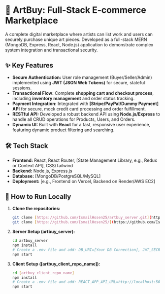 # 🎨 ArtBuy: Full-Stack E-commerce Marketplace

A complete digital marketplace where artists can list work and users can securely purchase unique art pieces. Developed as a full-stack MERN (MongoDB, Express, React, Node.js) application to demonstrate complex system integration and transactional security.

## ✨ Key Features

* **Secure Authentication:** User role management (Buyer/Seller/Admin) implemented using **JWT (JSON Web Tokens)** for secure, stateful sessions.
* **Transactional Flow:** Complete **shopping cart and checkout process**, including **inventory management** and order status tracking.
* **Payment Integration:** Integrated with **[Stripe/PayPal/Dummy Payment] API** for secure, mock credit card processing and order fulfillment.
* **RESTful API:** Developed a robust backend API using **Node.js/Express** to handle all CRUD operations for Products, Users, and Orders.
* **Dynamic UI:** Built with **React** for a fast, responsive user experience, featuring dynamic product filtering and searching.

## 🛠️ Tech Stack

* **Frontend:** React, React Router, [State Management Library, e.g., Redux or Context API], CSS/Tailwind
* **Backend:** Node.js, Express.js
* **Database:** [MongoDB/PostgreSQL/MySQL]
* **Deployment:** [e.g., Frontend on Vercel, Backend on Render/AWS EC2]

## 🚀 How to Run Locally

1.  **Clone the repositories:**
    ```bash
    git clone [https://github.com/IsmailHosen25/artbuy_server.git](https://github.com/IsmailHosen25/artbuy_server.git)
    git clone [https://github.com/IsmailHosen25/](https://github.com/IsmailHosen25/)[artbuy_client_repo_name].git
    ```
2.  **Server Setup (artbuy\_server):**
    ```bash
    cd artbuy_server
    npm install
    # Create a .env file and add: DB_URI=[Your DB Connection], JWT_SECRET=[Your Secret Key]
    npm start
    ```
3.  **Client Setup ([artbuy\_client\_repo\_name]):**
    ```bash
    cd [artbuy_client_repo_name]
    npm install
    # Create a .env file and add: REACT_APP_API_URL=http://localhost:5000
    npm start
    ```
